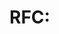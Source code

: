 # RFC: <Title>

## Summary
## Motivation
## Detailed Design
## Security & Privacy
## Alternatives
## Rollout Plan
